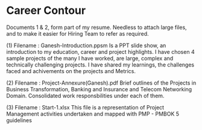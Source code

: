 # Career Contour

Documents 1 & 2, form part of my resume. Needless to attach large files, and to make it easier for Hiring Team to refer as required.

(1) Filename : Ganesh-Introduction.ppsm 
Is a PPT slide show, an introduction to my education, career and project highlights. I have chosen 4 sample projects of the many I have worked, are large, complex and technically challenging projects. I have shared my learnings, the challenges faced and achivements on the projects and Metrics.

(2) Filename : Project-Annexure(Ganesh).pdf
Brief outlines of the Projects in Business Transformation, Banking and Insurance and Telecom Networking Domain.
Consolidated work responsbilities under each of them.

(3) Filename : Start-1.xlsx
This file is a representation of Project Management activities undertaken and mapped with PMP - PMBOK 5 guidelines
